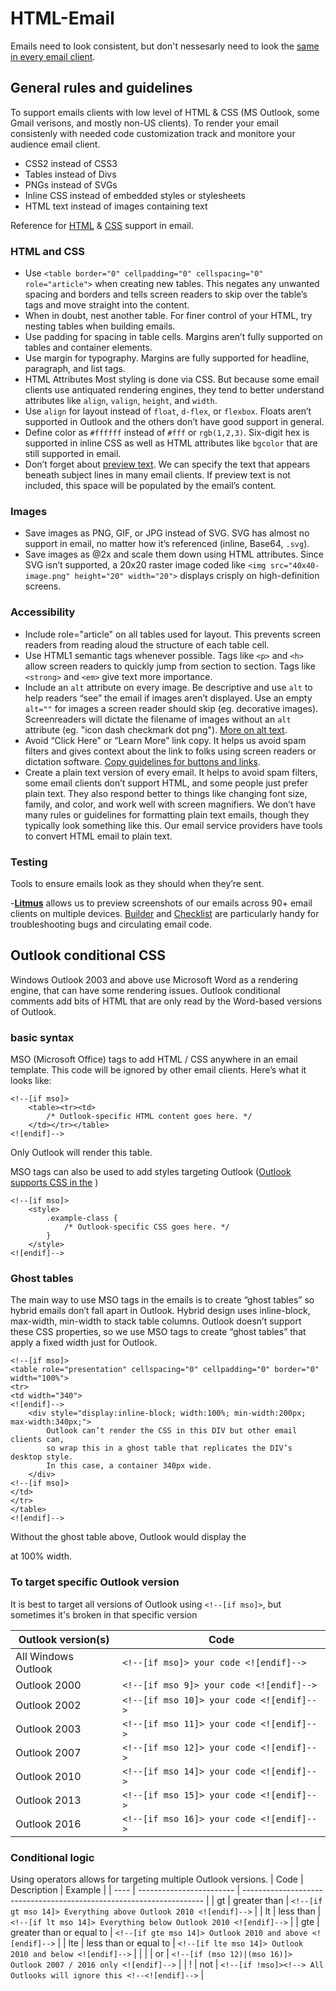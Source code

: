 # HTML-Email
Emails need to look consistent, but don't nessesarly need to look the [same in every email client](http://doemailshavetolookthesameineveryclient.com/).

## General rules and guidelines
To support emails clients with low level of HTML & CSS (MS Outlook, some Gmail verisons, and mostly non-US clients).
To render your email consistenly with needed code customization track and monitore your audience email client.

- CSS2 instead of CSS3
- Tables instead of Divs
- PNGs instead of SVGs
- Inline CSS instead of embedded styles or stylesheets
- HTML text instead of images containing text

Reference for [HTML](https://www.caniemail.com/) & [CSS](https://www.campaignmonitor.com/css/) support in email.

### HTML and CSS
- Use `<table border="0" cellpadding="0" cellspacing="0" role="article">` when creating new tables.
This negates any unwanted spacing and borders and tells screen readers to skip over the table’s tags and move straight into the content.
- When in doubt, nest another table.
For finer control of your HTML, try nesting tables when building emails.
- Use padding for spacing in table cells.
Margins aren’t fully supported on tables and container elements.
- Use margin for typography.
Margins are fully supported for headline, paragraph, and list tags.
- HTML Attributes
Most styling is done via CSS. But because some email clients use antiquated rendering engines, they tend to better understand attributes like `align`, `valign`, `height`, and `width`.
- Use `align` for layout instead of `float`, `d-flex`, or `flexbox`.
Floats aren’t supported in Outlook and the others don’t have good support in general.
- Define color as `#ffffff` instead of `#fff` or `rgb(1,2,3)`.
Six-digit hex is supported in inline CSS as well as HTML attributes like `bgcolor` that are still supported in email.
- Don’t forget about [preview text](https://www.litmus.com/blog/the-little-known-preview-text-hack-you-may-want-to-use-in-every-email).
We can specify the text that appears beneath subject lines in many email clients. If preview text is not included, this space will be populated by the email’s content.

### Images
- Save images as PNG, GIF, or JPG instead of SVG.
SVG has almost no support in email, no matter how it’s referenced (inline, Base64, `.svg`).
- Save images as @2x and scale them down using HTML attributes.
Since SVG isn’t supported, a 20x20 raster image coded like `<img src="40x40-image.png" height="20" width="20">` displays crisply on high-definition screens.

### Accessibility
- Include role="article" on all tables used for layout.
This prevents screen readers from reading aloud the structure of each table cell.
- Use HTML1 semantic tags whenever possible.
Tags like `<p>` and `<h>` allow screen readers to quickly jump from section to section. Tags like `<strong>` and `<em>` give text more importance.
- Include an `alt` attribute on every image.
Be descriptive and use `alt` to help readers “see” the email if images aren’t displayed. Use an empty `alt=""` for images a screen reader should skip (eg. decorative images). Screenreaders will dictate the filename of images without an `alt` attribute (eg. "icon dash checkmark dot png"). [More on alt text](https://stackoverflow.design/content/examples/alt-text/).
- Avoid “Click Here” or “Learn More” link copy.
It helps us avoid spam filters and gives context about the link to folks using screen readers or dictation software. [Copy guidelines for buttons and links](https://stackoverflow.design/content/guidelines/grammar-and-mechanics/).
- Create a plain text version of every email.
It helps to avoid spam filters, some email clients don’t support HTML, and some people just prefer plain text. They also respond better to things like changing font size, family, and color, and work well with screen magnifiers. We don’t have many rules or guidelines for formatting plain text emails, though they typically look something like this. Our email service providers have tools to convert HTML email to plain text.

### Testing
Tools to ensure emails look as they should when they’re sent.

-[**Litmus**](https://litmus.com/) allows us to preview screenshots of our emails across 90+ email clients on multiple devices. [Builder](https://litmus.com/email-builder) and [Checklist](https://litmus.com/email-checklist) are particularly handy for troubleshooting bugs and circulating email code.

## Outlook conditional CSS
Windows Outlook 2003 and above use Microsoft Word as a rendering engine, that can have some rendering issues. Outlook conditional comments add bits of HTML that are only read by the Word-based versions of Outlook.

### basic syntax
MSO (Microsoft Office) tags to add HTML / CSS anywhere in an email template. This code will be ignored by other email clients. Here’s what it looks like:

```
<!--[if mso]>
    <table><tr><td>
        /* Outlook-specific HTML content goes here. */
    </td></tr></table>
<![endif]-->
```
Only Outlook will render this table.

MSO tags can also be used to add styles targeting Outlook ([Outlook supports CSS in the](https://www.campaignmonitor.com/css/style-element/style-in-head/) <head>)

```
<!--[if mso]>
    <style>
        .example-class {
            /* Outlook-specific CSS goes here. */
        }
    </style>
<![endif]-->
```

### Ghost tables
The main way to use MSO tags in the emails is to create “ghost tables” so hybrid emails don’t fall apart in Outlook. Hybrid design uses inline-block, max-width, min-width to stack table columns. Outlook doesn’t support these CSS properties, so we use MSO tags to create “ghost tables” that apply a fixed width just for Outlook.

```
<!--[if mso]>
<table role="presentation" cellspacing="0" cellpadding="0" border="0" width="100%">
<tr>
<td width="340">
<![endif]-->
    <div style="display:inline-block; width:100%; min-width:200px; max-width:340px;">
        Outlook can’t render the CSS in this DIV but other email clients can,
        so wrap this in a ghost table that replicates the DIV’s desktop style.
        In this case, a container 340px wide.
    </div>
<!--[if mso]>
</td>
</tr>
</table>
<![endif]-->
```

Without the ghost table above, Outlook would display the <div> at 100% width.

### To target specific Outlook version
It is best to target all versions of Outlook using `<!--[if mso]>`, but sometimes it's broken in that specific version

| Outlook version(s)    | Code                                       |
| --------------------- | ------------------------------------------ |
| All Windows Outlook   | `<!--[if mso]> your code <![endif]-->`     |
| Outlook 2000	        | `<!--[if mso 9]> your code <![endif]-->`   |
| Outlook 2002	        | `<!--[if mso 10]> your code <![endif]-->`  |
| Outlook 2003	        | `<!--[if mso 11]> your code <![endif]-->`  |
| Outlook 2007	        | `<!--[if mso 12]> your code <![endif]-->`  |
| Outlook 2010	        | `<!--[if mso 14]> your code <![endif]-->`  |
| Outlook 2013	        | `<!--[if mso 15]> your code <![endif]-->`  |
| Outlook 2016	        | `<!--[if mso 16]> your code <![endif]-->`  |

### Conditional logic
Using operators allows for targeting multiple Outlook versions.
| Code | Description              | Example                                                              |
| ---- | ------------------------ | -------------------------------------------------------------------- |
| gt   | greater than             | `<!--[if gt mso 14]> Everything above Outlook 2010 <![endif]-->`     |
| lt   | less than                | `<!--[if lt mso 14]> Everything below Outlook 2010 <![endif]-->`     |
| gte  | greater than or equal to | `<!--[if gte mso 14]> Outlook 2010 and above <![endif]-->`           |
| lte  | less than or equal to	  | `<!--[if lte mso 14]> Outlook 2010 and below <![endif]-->`           |
| |    | or	                      | `<!--[if (mso 12)|(mso 16)]> Outlook 2007 / 2016 only <![endif]-->`  |
| !    | not                      | `<!--[if !mso]><!--> All Outlooks will ignore this <!--<![endif]-->` |